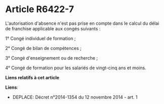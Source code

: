 # Article R6422-7

L'autorisation d'absence n'est pas prise en compte dans le calcul du délai de franchise applicable aux congés suivants :

1° Congé individuel de formation ;

2° Congé de bilan de compétences ;

3° Congé d'enseignement ou de recherche ;

4° Congé de formation pour les salariés de vingt-cinq ans et moins.

**Liens relatifs à cet article**

**Liens**:

  - DEPLACE: Décret n°2014-1354 du 12 novembre 2014 - art. 1
